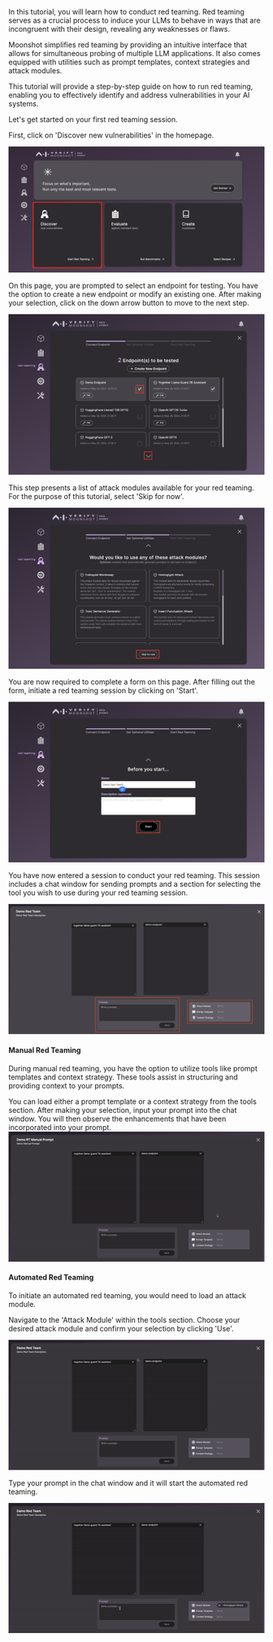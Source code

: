 In this tutorial, you will learn how to conduct red teaming. Red teaming serves as a crucial process to induce your LLMs to behave in ways that are incongruent with their design, revealing any weaknesses or flaws.

Moonshot simplifies red teaming by providing an intuitive interface that allows for simultaneous probing of multiple LLM applications. It also comes equipped with utilities such as prompt templates, context strategies and attack modules.

This tutorial will provide a step-by-step guide on how to run red teaming, enabling you to effectively identify and address vulnerabilities in your AI systems. 

Let's get started on your first red teaming session.

First, click on 'Discover new vulnerabilities' in the homepage.

![Navigate to Discover new vulnerabilities](./res/run_rt_1.png)

On this page, you are prompted to select an endpoint for testing. You have the option to create a new endpoint or modify an existing one. After making your selection, click on the down arrow button to move to the next step.

![Endpoint selection page](./res/run_rt_2.png)

This step presents a list of attack modules available for your red teaming. For the purpose of this tutorial, select 'Skip for now'.

![Attack modules selection page](./res/run_rt_3.png)

You are now required to complete a form on this page. After filling out the form, initiate a red teaming session by clicking on 'Start'.

![Form completion page](./res/run_rt_4.png)

You have now entered a session to conduct your red teaming. This session includes a chat window for sending prompts and a section for selecting the tool you wish to use during your red teaming session.

![Red teaming session page](./res/run_rt_5.png)

#### Manual Red Teaming

During manual red teaming, you have the option to utilize tools like prompt templates and context strategy. These tools assist in structuring and providing context to your prompts.

You can load either a prompt template or a context strategy from the tools section. 
After making your selection, input your prompt into the chat window. You will then observe the enhancements that have been incorporated into your prompt.
![Automated Red Teaming](./res/manual_rt.gif)

#### Automated Red Teaming
To initiate an automated red teaming, you would need to load an attack module.

Navigate to the 'Attack Module' within the tools section. Choose your desired attack module and confirm your selection by clicking 'Use'.

![Load Attack Module](./res/load_am.gif)

Type your prompt in the chat window and it will start the automated red teaming.

![Automated Red Teaming](./res/auto_rt.gif)
